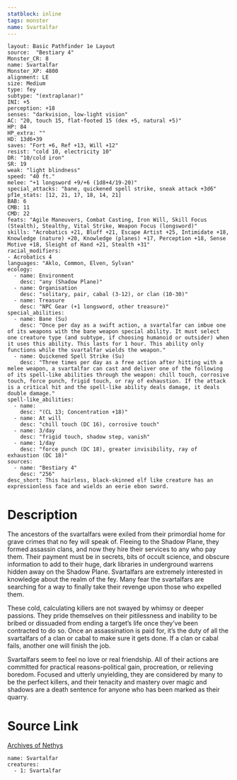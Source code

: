```yaml
---
statblock: inline
tags: monster
name: Svartalfar
---
```

```statblock
layout: Basic Pathfinder 1e Layout
source:  "Bestiary 4"
Monster_CR: 8
name: Svartalfar
Monster_XP: 4800
alignment: LE
size: Medium
type: fey
subtype: "(extraplanar)"
INI: +5
perception: +18
senses: "darkvision, low-light vision"
AC: "20, touch 15, flat-footed 15 (dex +5, natural +5)"
HP: 84
HP_extra: ""
HD: 13d6+39
saves: "Fort +6, Ref +13, Will +12"
resist: "cold 10, electricity 10"
DR: "10/cold iron"
SR: 19
weak: "light blindness"
speed: "40 ft."
melee: "+1 longsword +9/+6 (1d8+4/19-20)"
special_attacks: "bane, quickened spell strike, sneak attack +3d6"
pf1e_stats: [12, 21, 17, 18, 14, 21]
BAB: 6
CMB: 11
CMD: 22
feats: "Agile Maneuvers, Combat Casting, Iron Will, Skill Focus (Stealth), Stealthy, Vital Strike, Weapon Focus (longsword)"
skills: "Acrobatics +21, Bluff +21, Escape Artist +25, Intimidate +18, Knowledge (nature) +20, Knowledge (planes) +17, Perception +18, Sense Motive +18, Sleight of Hand +21, Stealth +31"
racial_modifiers:
- Acrobatics 4
languages: "Aklo, Common, Elven, Sylvan"
ecology:
  - name: Environment
    desc: "any (Shadow Plane)"
  - name: Organisation
    desc: "solitary, pair, cabal (3-12), or clan (10-30)"
  - name: Treasure
    desc: "NPC Gear (+1 longsword, other treasure)"
special_abilities:
  - name: Bane (Su)
    desc: "Once per day as a swift action, a svartalfar can imbue one of its weapons with the bane weapon special ability. It must select one creature type (and subtype, if choosing humanoid or outsider) when it uses this ability. This lasts for 1 hour. This ability only functions while the svartalfar wields the weapon."
  - name: Quickened Spell Strike (Su)
    desc: "Three times per day as a free action after hitting with a melee weapon, a svartalfar can cast and deliver one of the following of its spell-like abilities through the weapon: chill touch, corrosive touch, force punch, frigid touch, or ray of exhaustion. If the attack is a critical hit and the spell-like ability deals damage, it deals double damage."
spell-like_abilities:
  - name:
    desc: "(CL 13; Concentration +18)"
  - name: At will
    desc: "chill touch (DC 16), corrosive touch"
  - name: 3/day
    desc: "frigid touch, shadow step, vanish"
  - name: 1/day
    desc: "force punch (DC 18), greater invisibility, ray of exhaustion (DC 18)"
sources:
  - name: "Bestiary 4"
    desc: "256"
desc_short: This hairless, black-skinned elf like creature has an expressionless face and wields an eerie ebon sword.
```
# Description
The ancestors of the svartalfars were exiled from their primordial home for grave crimes that no fey will speak of. Fleeing to the Shadow Plane, they formed assassin clans, and now they hire their services to any who pay them. Their payment must be in secrets, bits of occult science, and obscure information to add to their huge, dark libraries in underground warrens hidden away on the Shadow Plane. Svartalfars are extremely interested in knowledge about the realm of the fey. Many fear the svartalfars are searching for a way to finally take their revenge upon those who expelled them.

These cold, calculating killers are not swayed by whimsy or deeper passions. They pride themselves on their pitilessness and inability to be bribed or dissuaded from ending a target’s life once they’ve been contracted to do so. Once an assassination is paid for, it’s the duty of all the svartalfars of a clan or cabal to make sure it gets done. If a clan or cabal fails, another one will finish the job.

Svartalfars seem to feel no love or real friendship. All of their actions are committed for practical reasons-political gain, procreation, or relieving boredom. Focused and utterly unyielding, they are considered by many to be the perfect killers, and their tenacity and mastery over magic and shadows are a death sentence for anyone who has been marked as their quarry.
# Source Link
[Archives of Nethys](https://aonprd.com/MonsterDisplay.aspx?ItemName=Svartalfar)
```encounter-table
name: Svartalfar
creatures:
  - 1: Svartalfar
```
